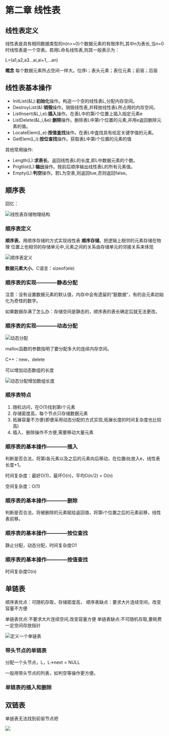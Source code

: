 # 第二章 线性表

## 线性表定义

线性表是具有相同数据类型的n(n>=0)个数据元素的有限序列,其中n为表长,当n=0时线性表是一个空表。若用L命名线性表,则其一般表示为：

L=(a1,a2,a3...ai,ai+1,...an)

**概念** 每个数据元素所占空间一样大。位序i；表头元素；表位元素；前驱；后驱

## 线性表基本操作

* InitList(&L):**初始化**操作。构造一个空的线性表L,分配内存空间。
* DestroyList(&):**销毁**操作。销毁线性表,并释放线性表L所占用的内存空间。
* ListInsert(&L,i,e):**插入**操作。在表L中的第i个位置上插入指定元素e
* ListDelete(&L,i,&e):**删除**操作。删除表L中第i个位置的元素,并用e返回删除元素的值。
* LocateElem(L,e):**按值査找**操作。在表L中査找具有给定关键字值的元素。
* GetElem(L,i):**按位查找**操作。获取表L中第i个位置的元素的值
  
其他常用操作:
* Length(L):**求表长**。返回线性表L的长度,即L中数据元素的个数。
* Prigtlist(L):**输出**操作。按前后顺序输出线性表L的所有元素值。
* Empty(L):**判空**操作。若L为空表,则返回tue,否则返回false。


## 顺序表

回忆：

![线性表存储物理结构](https://github.com/nilshao/notebook_basics/raw/master/data_structure/chapter02/images/线性表存储物理结构.png)

### 顺序表定义

**顺序表**。用顺序存储的方式实现线性表 
**顺序存储**。把逻辑上相邻的元素存储在物理 位置上也相邻的存储单元中,元素之间的关系由存储单元的邻接关系来体现

![顺序表定义](https://github.com/nilshao/notebook_basics/raw/master/data_structure/chapter02/images/顺序表定义.png)

**数据元素大小**。C语言：sizeof(ele)

### 顺序表的实现————静态分配

注意：没有设置数据元素的默认值，内存中会有遗留的“脏数据”，有的会元素初始化为奇怪的数字。

如果数据存满了怎么办：存储空间是静态的，顺序表的表长确定后就无法更改。

### 顺序表的实现————动态分配

![动态分配](https://github.com/nilshao/notebook_basics/raw/master/data_structure/chapter02/images/动态分配.png)  

malloc函数的参数指明了要分配多大的连续内存空间。

C++：new，delete

可以增加动态数组的长度

![动态分配增加数组长度](https://github.com/nilshao/notebook_basics/raw/master/data_structure/chapter02/images/动态分配增加数组长度.png) 

### 顺序表特点

1. 随机访问，在O(1)找到第i个元素
2. 存储密度高，每个节点只存储数据元素
3. 拓展容量不方便(即便采用动态分配的方式实现,拓展长度的时间复杂度也比较高) 
4. 插入、删除操作不方便,需要移动大量元素
   
### 顺序表的基本操作————插入

判断是否合法，将第i各元素以及之后的元素向后移动，在位置i处放入e，线性表长度+1。

时间复杂度：最好O(1)，最坏O(n)，平均O(n/2) = O(n)

空间复杂度：O(1)

### 顺序表的基本操作————删除

判断是否合法，将被删除的元素赋给返回值，将第i个位置之后的元素前移，线性表前移。

### 顺序表的基本操作————按位查找

静止分配，动态分配，时间复杂度O1


### 顺序表的基本操作————按值查找

时间复杂度O(n)

## 单链表

顺序表优点：可随机存取，存储密度高，
顺序表缺点：要求大片连续空间，改变容量不方便

单链表优点:不要求大片连续空间,改变容量方便 
单链表缺点:不可随机存取,要耗费一定空间存放指针

![定义一个单链表](https://github.com/nilshao/notebook_basics/raw/master/data_structure/chapter02/images/定义一个单链表.png)

### 带头节点的单链表

分配一个头节点，L，L->next = NULL

一般用带头节点的列表，如判空等操作更方便。

### 单链表的插入和删除

## 双链表

单链表无法找到前驱节点把

![](https://github.com/nilshao/notebook_basics/raw/master/data_structure/chapter02/images/.png)
